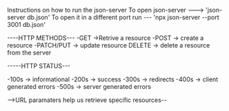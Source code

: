 Instructions on how to run the json-server
To open json-server ---> 'json-server db.json'
To open it in a different port run --- 'npx json-server --port 3001 db.json'


----HTTP METHODS---
-GET ->Retrive a resource
-POST -> create a resource
-PATCH/PUT -> update resource
DELETE -> delete a resource from    the  server


-----HTTP STATUS---

-100s -> informational
-200s -> success
-300s -> redirects
-400s -> client generated errors
-500s -> server generated errors

-->URL paramaters help us retrieve specific resources--